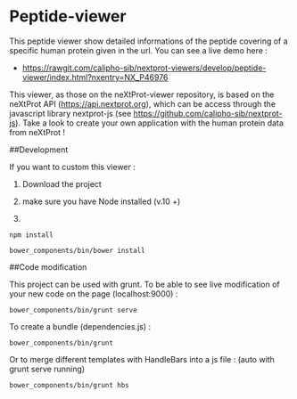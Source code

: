# Peptide-viewer
This peptide viewer show detailed informations of the peptide covering of a specific human protein given in the url.
You can see a live demo here :
* https://rawgit.com/calipho-sib/nextprot-viewers/develop/peptide-viewer/index.html?nxentry=NX_P46976

This viewer, as those on the neXtProt-viewer repository, is based on the neXtProt API (https://api.nextprot.org), which can be access through the javascript library nextprot-js (see https://github.com/calipho-sib/nextprot-js). 
Take a look to create your own application with the human protein data from neXtProt !

##Development

If you want to custom this viewer :

1. Download the project

2. make sure you have Node installed (v.10 +)

3. 
```
npm install
```

```
bower_components/bin/bower install
```

##Code modification

This project can be used with grunt. To be able to see live modification of your new code on the page (localhost:9000) :
```
bower_components/bin/grunt serve
```

To create a bundle (dependencies.js) : 
```
bower_components/bin/grunt
```

Or to merge different templates with HandleBars into a js file : 
(auto with grunt serve running)
```
bower_components/bin/grunt hbs
```

